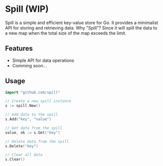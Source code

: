 # Spill (WIP)

Spill is a simple and efficient key-value store for Go. It provides a minimalist API for storing and retrieving data.
Why "Spill"? Since it will spill the data to a new map when the total size of the map exceeds the limit.

## Features

- Simple API for data operations
- Comming soon...


## Usage

```go
import "github.com/spill"

// Create a new spill instance
s := spill.New()

// Add data to the spill
s.Add("key", "value")

// Get data from the spill
value, ok := s.Get("key")

// Delete data from the spill
s.Delete("key")

// Clear all data
s.Clear()
```

